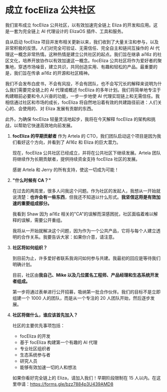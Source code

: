 # 成立 focEliza 公共社区

我们宣布成立 focEliza 公共社区，以有效加速完全链上 Eliza 的开发和应用。这是一套为完全链上 AI 代理设计的 ElizaOS 插件、工具和服务。

自从启动 focEliza 项目并发布相关更新以来，我们收到了大量关注和参与，以及非常积极的反馈。人们对完全可验证、无需信任、完全自主和链间互操作的 AI 代理这一概念非常热情。这种热情是建立公共社区的起点。我们旨在继承 ai16z 的社区文化，培养开放协作以有效加速这一概念。focEliza 公共社区将作为爱好者的聚集地，穿透市场噪音，建立共识，共同创造实用、有趣和轻松的产品。最重要的是，我们旨在传承 ai16z 的开源和社区精神。

我们不会发布白皮书，不会有风投，不会有团队，也不会写冗长的解释来说明为什么我们需要完全链上的 AI 代理或概述 focEliza 的多年计划。我们将简单地专注于构建眼前必要和令人兴奋的功能，一步一步地使 AI 代理实现链上和无需信任。我相信通过社区和市场的成长，focEliza 将自然地沿着有效的共建路径前进：人们关心的、会使用的、对 Eliza 发展有贡献的东西。

此外，为确保 focEliza 轻量灵活地起步，我将在今天解释 focEliza 的架构和挑战，以帮助它快速高效地向前发展。

1. **focEliza 的早期贡献者**
作为 Artela 的 CTO，我们团队启动这个项目是因为我们看好这个方向，并看到了 AI16z 和 Eliza 的巨大潜力。

    现在，focEliza 公共社区已经成立，并将在公共社区下继续发展。Artela 团队将继续作为长期贡献者，提供持续资金支持 focEliza 社区的发展。

    感谢 Artela 和 Jerry 的所有支持，使这一切成为可能！

2. **"什么时候有 CA？"**

    在过去的两周里，很多人问我这个问题。作为社区的发起人，我想从一开始就说清楚：**也许会有一些东西**，但我还不知道以什么形式。**我坚信这将是有效加速的重要组成部分。**

    我看到 Shaw 因为 ai16z 相关的"CA"的误解而深感困扰，社区面临着难以解释的误解，需要公开重组。

    我将从一开始就解决这个问题，因为作为一个公共产品，它将与每个人建立透明的合作关系。我要告诉大家：如果你介意，请注意。

3. **社区将如何组织？**

    到目前为止，许多爱好者联系我询问如何参与共建。我最初的回应是等待我们明确计划。

    目前，社区由**我自己、Mike 以及几位匿名工程师、产品经理和生态系统开发者组成。**

    第一步将通过表单进行公开招募，吸纳第一批合作伙伴。我们的目标不是立即组建一个 1000 人的团队，而是从一个专注的 20 人团队开始，然后逐步发展。

4. **社区将做什么，谁应该首先加入？**

    社区的主要优先事项包括：

    - focEliza 的开发
    - 基于 focEliza 构建第一个有趣的 AI 代理
    - 专业社区组织者
    - 生态系统参与者
    - 研究人员
    - 能够有效加速一切的人和想法

    如果你看好完全链上的 Eliza，请加入我们！早期阶段限制在 15 人以内。在这里申请：<https://forms.gle/bzz7884p3U439AMD8>